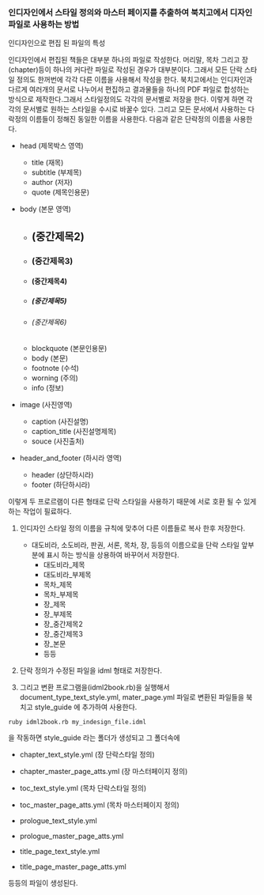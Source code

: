 
### 인디자인에서 스타일 정의와 마스터 페이지를 추출하여 북치고에서 디자인 파일로 사용하는 방법

인디자인으로 편집 된 파일의 특성

인디자인에서 편집된 책들은 대부분 하나의 파일로 작성한다. 머리말, 목차 그리고 장(chapter)등이 하나의 커다란 파일로 작성된 경우가 대부분이다. 그래서 모든 단락 스타일 정의도 한꺼번에 각각 다른 이름을 사용해서 작성을 한다. 
북치고에서는 인디자인과 다르게 여러개의 문서로 나누어서 편집하고 결과물들을 하나의 PDF 파일로 합성하는 방식으로 제작한다.그래서 스타일정의도 각각의 문서별로 저장을 한다. 
이렇게 하면 각각의 문서별로 원하는 스타일을 수시로 바꿀수 있다.
그리고 모든 문서에서 사용하는 다락정의 이름들이 정해진 동일한 이름을 사용한다.
다음과 같은 단락정의 이름을 사용한다.

- head (제목박스 영역) 
	- title (재목)
	- subtitle (부제목)
	- author (저자)
	- quote (제목인용문)

- body (본문 영역)
	- ## (중간제목2)
	- ### (중간제목3)
	- #### (중간제목4)
	- ##### (중간제목5)
	- ###### (중간제목6)
	- blockquote (본문인용문)
	- body (본문)
	- footnote (수석)
	- worning (주의)
	- info (정보)

- image (사진영역)
	- caption (사진설명)
	- caption_title (사진설명제목)
	- souce (사진출처)

- header_and_footer (하시라 영역)
	- header (상단하시라)
	- footer (하단하시라)

이렇게 두 프로르램이 다른 형태로 단락 스타일을 사용하기 때문에 서로 호환 될 수 있게 하는 작업이 필료하다.

1. 인디자인 스타일 정의 이름을 규칙에 맞추어 다른 이름들로 복사 한후 저장한다. 
	-  대도비라, 소도비라, 판권, 서론, 목차, 장, 등등의 이름으로을 단락 스타일 앞부분에 표시 하는 방식을 상용하여 바꾸어서 저장한다.
		- 대도비라_제목
		- 대도비라_부제목
		- 목차_제목
		- 목차_부제목
		- 장_제목
		- 장_부제목
		- 장_중간제목2
		- 장_중간제목3
		- 장_본문
		- 등등


2. 단락 정의가 수정된  파일을 idml 형태로 저장한다.
3. 그리고 변환 프로그램을(idml2book.rb)을 실행해서 document_type_text_style.yml, mater_page.yml 파일로 변환된 파일들을 북치고 style_guide 에 추가하여 사용한다.

```
ruby idml2book.rb my_indesign_file.idml

```
을 작동하면
style_guide 라는 폴더가 생성되고 그 폴더속에

- chapter_text_style.yml			(장 단락스타일 정의)
- chapter_master_page_atts.yml		(장 마스터페이지 정의)

- toc_text_style.yml				(목차 단락스타일 정의)
- toc_master_page_atts.yml			(목차 마스터페이지 정의)

- prologue_text_style.yml
- prologue_master_page_atts.yml

- title_page_text_style.yml
- title_page_master_page_atts.yml

등등의 파일이 생성된다.

